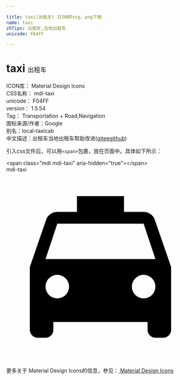 ```yaml
---

title: taxi(出租车) ICON转svg、png下载
name: taxi
zhTips: 出租车,当地出租车
unicode: F04FF

---
```


# taxi  <small style="font-size: 60%;font-weight: 100">出租车</small>


<div class="detail-page">
<p>
<span>
ICON库：
<span class="badge-secondary badge">Material Design Icons</span> 
</span>
<br/>
<span>
CSS名称：
<span class="badge-secondary badge">mdi-taxi</span> 
</span>
<br/>
<span>
unicode：
<span class="badge-secondary badge">F04FF</span> 
</span>
<br/>
<span>
version：
<span class="badge-secondary badge">1.5.54</span> 
</span>
<br/>
<span>Tag：
<span class="badge-light badge">Transportation + Road,Navigation</span>
</span>
<br/>
<span>图标来源/作者：<span class="badge-light badge">Google</span></span> 
<br/>
<span>别名：<span class="badge-light badge">local-taxi</span><span class="badge-light badge">cab</span></span><br/><span class="zh-detail">中文描述：<span class="badge-primary badge">出租车</span><span class="badge-primary badge">当地出租车</span><span class="help-link"><span>帮助改进</span>(<a href="https://gitee.com/liuwave/icon-helper/edit/master/json/material/taxi.json" target="_blank" rel="noopener noreferrer">gitee</a><a href="https://github.com/liuwave/icon-helper/edit/master/json/material/taxi.json" target="_blank" rel="noopener noreferrer">github</a></span>)</span><br/>
</p>
</div>
<div class="alert alert-dark">
  <i class="mdi mdi-taxi mdi-48px"></i>
  <i class="mdi mdi-taxi mdi-36px"></i>
  <i class="mdi mdi-taxi mdi-24px"></i>
  <i class="mdi mdi-taxi mdi-18px"></i>
</div>
<div>
  <p>引入css文件后，可以用<code>&lt;span&gt;</code>包裹，放在页面中。具体如下所示：    
  </p>
  <div class="alert alert-primary" style="font-size: 14px">
    &lt;span class="mdi mdi-taxi" aria-hidden="true"&gt;&lt;/span&gt;
    <copy-btn content='<span class="mdi mdi-taxi" aria-hidden="true"></span>'></copy-btn>
  </div>
  <div class="alert alert-secondary">
    <i class="mdi mdi-taxi"
    style="font-size: 24px"
    aria-hidden="true"></i> mdi-taxi
    <copy-btn content="mdi-taxi" btn-title="复制图标名称"></copy-btn>
  </div>
</div>
<div id="svg" class="svg-wrap">
<svg xmlns="http://www.w3.org/2000/svg" viewBox="0 0 24 24"><path d="M5,11L6.5,6.5H17.5L19,11M17.5,16A1.5,1.5 0 0,1 16,14.5A1.5,1.5 0 0,1 17.5,13A1.5,1.5 0 0,1 19,14.5A1.5,1.5 0 0,1 17.5,16M6.5,16A1.5,1.5 0 0,1 5,14.5A1.5,1.5 0 0,1 6.5,13A1.5,1.5 0 0,1 8,14.5A1.5,1.5 0 0,1 6.5,16M18.92,6C18.72,5.42 18.16,5 17.5,5H15V3H9V5H6.5C5.84,5 5.28,5.42 5.08,6L3,12V20A1,1 0 0,0 4,21H5A1,1 0 0,0 6,20V19H18V20A1,1 0 0,0 19,21H20A1,1 0 0,0 21,20V12L18.92,6Z" /></svg>
</div>
<detail full-name='mdi-taxi'></detail>
    
<div><p>更多关于 Material Design Icons的信息，参见：<a target="_blank" href="https://iconhelper.cn/material.html"> Material Design Icons</a>
</p></div>
